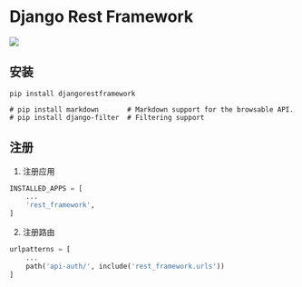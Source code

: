 # Django Rest Framework

![](/images/django-rest-framework.webp)

## 安装

```shell
pip install djangorestframework

# pip install markdown       # Markdown support for the browsable API.
# pip install django-filter  # Filtering support
```

## 注册

1. 注册应用

```py
INSTALLED_APPS = [
    ...
    'rest_framework',
]
```

2. 注册路由

```py
urlpatterns = [
    ...
    path('api-auth/', include('rest_framework.urls'))
]
```
